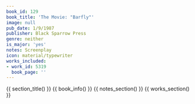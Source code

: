 ```yaml
---
book_id: 129
book_title: 'The Movie: "Barfly"'
image: null
pub_date: 1/9/1987
publisher: Black Sparrow Press
genre: neither
is_major: 'yes'
notes: Screenplay
icon: material/typewriter
works_included:
- work_id: 5319
  book_page: ''
---
```


{{ section_title() }}
{{ book_info() }}
{{ notes_section() }}
{{ works_section() }}
